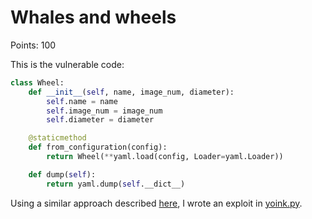 # Whales and wheels

Points: 100

This is the vulnerable code:
```python
class Wheel:
    def __init__(self, name, image_num, diameter):
        self.name = name
        self.image_num = image_num
        self.diameter = diameter

    @staticmethod
    def from_configuration(config):
        return Wheel(**yaml.load(config, Loader=yaml.Loader))

    def dump(self):
        return yaml.dump(self.__dict__)
```

Using a similar approach described
[here](https://www.kevinlondon.com/2015/08/15/dangerous-python-functions-pt2.html),
I wrote an exploit in [yoink.py](yoink.py).
